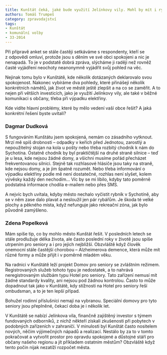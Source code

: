 ```yaml
---
title: Kunštát čeká, jaké bude využití Jelínkovy vily. Mohl by mít i rybník ke koupání?
authors: Tomáš Trumpeš
category: zpravodajství
tags:
- Kunštát
- komunální volby
- 33-2014 
---
```


Při přípravě anket se stále častěji setkáváme s respondenty, kteří se z odpovědi omluví, protože jsou s děním ve své obci spokojeni a nic je nenapadá. To je v podstatě dobrá zpráva, slýcháme ji raději než rovněž časté vyjádření neochoty neanonymně vyjádřit svůj pohled na věc.

Nejinak tomu bylo v Kunštátě, kde několik dotázaných deklarovalo svou spokojenost. Nakonec vybíráme dva pohledy, které přinášejí několik konkrétních námětů, jak život ve městě ještě zlepšit a na co se zaměřit. A to nejen při větších investicích, jako je využití Jelínkovy vily, ale také v běžné komunikaci s občany, třeba při výpadku elektřiny.

Kde vidíte hlavní problémy, které by mělo vedení vaší obce řešit? A jaká konkrétní řešení byste uvítali?

### Dagmar Dudková

S fungováním Kunštátu jsem spokojená, nemám co zásadního vytknout. Mrzí mě spíš drobnosti – odpadky v keřích před Jednotou, zarostlý a nepoužitelný stojan na kola u pošty nebo třeba rozbitý chodník k nám do Sychotína. Ostatně chodník by byl praktičtější na druhé straně silnice – teď je u lesa, kde nejsou žádné domy, a všichni musíme pořád přecházet frekventovanou silnici. Stejně tak rozhlasové hlásiče jsou taky na straně, kde nejsou domy, a je jim špatně rozumět. Nebo třeba informování o výpadku elektřiny podle mě není dostatečné, rozhlas není slyšet, kolem vývěsky každý den nechodím… Víc by se mi líbilo, kdyby tato poměrně podstatná informace chodila e-mailem nebo přes SMS. 

A nejvíc bych uvítala, kdyby město nechalo vyčistit rybník v Sychotíně, aby se v něm zase dalo plavat a nesloužil jen pár rybářům. Je škoda té velké plochy a pěkného místa, když nefunguje jako rekreační zóna, jak bylo původně zamýšleno. 

### Zdena Popelková

Mám spíše tip, co by mohlo město Kunštát řešit. V posledních letech se stále prodlužuje délka života, ale často poslední roky v životě jsou spíše utrpením pro seniory a i pro jejich nejbližší. Obzvláště když člověk onemocní stále častější chorobou – Alzheimerova demence, která může mít různé formy a může přijít i v poměrně mladém věku.

Na radnici v Kunštátě leží projekt Domov pro seniory se zvláštním režimem. Registrovaných služeb tohoto typu je nedostatek, a to nahrává neregistrovaným službám typu Hotel pro seniory. Tato zařízení nemusí mít žádné standardy kvality, ani nejsou pod žádnou kontrolou. Často to může dopadnout tak jako v Kunštátě, kdy stížnosti na Hotel pro seniory řeší ombudsman, a to je ten lepší případ.

Bohužel rodinní příslušníci nemají na vybranou. Speciální domovy pro tyto seniory jsou přeplněné, čekací doba je i několik let.

V Kunštátě se nabízí Jelínkova vila, finančně zajištěný investor s týmem fundovaných odborníků, z nichž někteří získali zkušenosti při pobytech v podobných zařízeních v zahraničí. V minulosti byl Kunštát často nositelem nových, něčím výjimečných nápadů a realizací. Nestálo by za to v tomto pokračovat a vytvořit prostor pro opravdu spokojené a důstojné stáří pro občany našeho regionu a jít příkladem ostatním městům?
Obzvláště když tento počin nijak nezatíží rozpočet města.